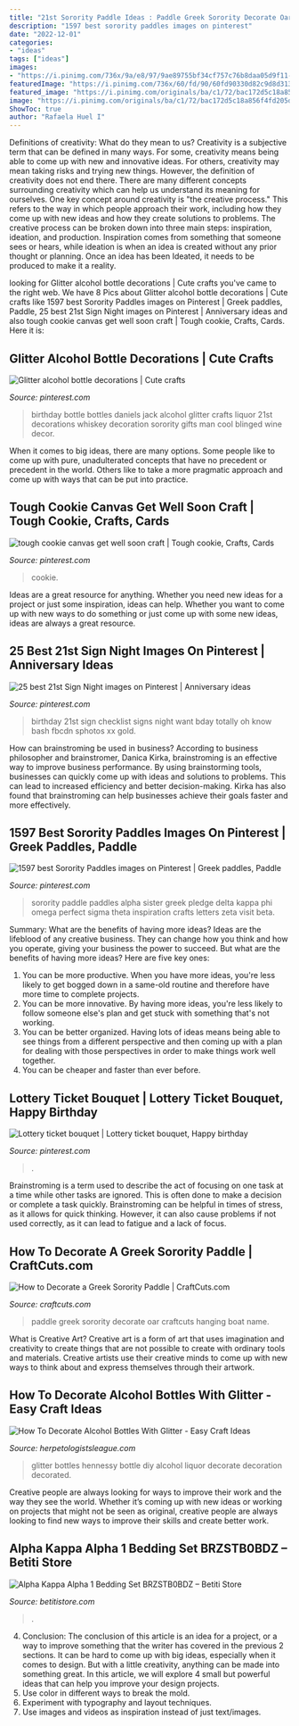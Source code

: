 ```yaml
---
title: "21st Sorority Paddle Ideas : Paddle Greek Sorority Decorate Oar Craftcuts Hanging Boat Name"
description: "1597 best sorority paddles images on pinterest"
date: "2022-12-01"
categories:
- "ideas"
tags: ["ideas"]
images:
- "https://i.pinimg.com/736x/9a/e8/97/9ae89755bf34cf757c76b8daa05d9f11--big-paddle-sorority-alpha-gamma-delta-paddle.jpg"
featuredImage: "https://i.pinimg.com/736x/60/fd/90/60fd90330d82c9d8d31359742b282e80--get-well-soon-cookie.jpg"
featured_image: "https://i.pinimg.com/originals/ba/c1/72/bac172d5c18a856f4fd205d6a20f379a.jpg"
image: "https://i.pinimg.com/originals/ba/c1/72/bac172d5c18a856f4fd205d6a20f379a.jpg"
ShowToc: true
author: "Rafaela Huel I"
---
```



Definitions of creativity: What do they mean to us?
Creativity is a subjective term that can be defined in many ways. For some, creativity means being able to come up with new and innovative ideas. For others, creativity may mean taking risks and trying new things. However, the definition of creativity does not end there. There are many different concepts surrounding creativity which can help us understand its meaning for ourselves.
One key concept around creativity is "the creative process." This refers to the way in which people approach their work, including how they come up with new ideas and how they create solutions to problems. The creative process can be broken down into three main steps: inspiration, ideation, and production. Inspiration comes from something that someone sees or hears, while ideation is when an idea is created without any prior thought or planning. Once an idea has been Ideated, it needs to be produced to make it a reality.

	

		
looking for Glitter alcohol bottle decorations | Cute crafts you've came to the right web. We have 8 Pics about Glitter alcohol bottle decorations | Cute crafts like 1597 best Sorority Paddles images on Pinterest | Greek paddles, Paddle, 25 best 21st Sign Night images on Pinterest | Anniversary ideas and also tough cookie canvas get well soon craft | Tough cookie, Crafts, Cards. Here it is:
		
    
## Glitter Alcohol Bottle Decorations | Cute Crafts

<img loading=lazy src="https://i.pinimg.com/originals/ba/c1/72/bac172d5c18a856f4fd205d6a20f379a.jpg" onerror="this.onerror=null;this.src='https://tse3.mm.bing.net/th?id=OIP.Kw4R4Oomc07VSw8jhzQEJQHaJ4&amp;pid=15.1';" alt="Glitter alcohol bottle decorations | Cute crafts">

_Source: pinterest.com_

>birthday bottle bottles daniels jack alcohol glitter crafts liquor 21st decorations whiskey decoration sorority gifts man cool blinged wine decor. 

	

When it comes to big ideas, there are many options. Some people like to come up with pure, unadulterated concepts that have no precedent or precedent in the world. Others like to take a more pragmatic approach and come up with ways that can be put into practice. 

    
## Tough Cookie Canvas Get Well Soon Craft | Tough Cookie, Crafts, Cards

<img loading=lazy src="https://i.pinimg.com/736x/60/fd/90/60fd90330d82c9d8d31359742b282e80--get-well-soon-cookie.jpg" onerror="this.onerror=null;this.src='https://tse1.mm.bing.net/th?id=OIP.XqVaraOTb3MfvLt2RtgGfwHaJ3&amp;pid=15.1';" alt="tough cookie canvas get well soon craft | Tough cookie, Crafts, Cards">

_Source: pinterest.com_

>cookie. 

	

Ideas are a great resource for anything. Whether you need new ideas for a project or just some inspiration, ideas can help. Whether you want to come up with new ways to do something or just come up with some new ideas, ideas are always a great resource.

    
## 25 Best 21st Sign Night Images On Pinterest | Anniversary Ideas

<img loading=lazy src="https://i.pinimg.com/736x/bc/1b/17/bc1b171880397e36fc67625fff765f02--st-birthday-checklist-st-birthday-signs.jpg" onerror="this.onerror=null;this.src='https://tse3.mm.bing.net/th?id=OIP.p9P5mXcZakiIk2eqQgU09QHaJ7&amp;pid=15.1';" alt="25 best 21st Sign Night images on Pinterest | Anniversary ideas">

_Source: pinterest.com_

>birthday 21st sign checklist signs night want bday totally oh know bash fbcdn sphotos xx gold. 

	

How can brainstroming be used in business?
According to business philosopher and brainstromer, Danica Kirka, brainstroming is an effective way to improve business performance. By using brainstorming tools, businesses can quickly come up with ideas and solutions to problems. This can lead to increased efficiency and better decision-making. Kirka has also found that brainstroming can help businesses achieve their goals faster and more effectively.

    
## 1597 Best Sorority Paddles Images On Pinterest | Greek Paddles, Paddle

<img loading=lazy src="https://i.pinimg.com/736x/9a/e8/97/9ae89755bf34cf757c76b8daa05d9f11--big-paddle-sorority-alpha-gamma-delta-paddle.jpg" onerror="this.onerror=null;this.src='https://tse4.mm.bing.net/th?id=OIP.hgjwM0DgCuQW0q3kfr4k5ADhEs&amp;pid=15.1';" alt="1597 best Sorority Paddles images on Pinterest | Greek paddles, Paddle">

_Source: pinterest.com_

>sorority paddle paddles alpha sister greek pledge delta kappa phi omega perfect sigma theta inspiration crafts letters zeta visit beta. 

	

Summary: What are the benefits of having more ideas?
Ideas are the lifeblood of any creative business. They can change how you think and how you operate, giving your business the power to succeed. But what are the benefits of having more ideas? Here are five key ones:
1. You can be more productive. When you have more ideas, you're less likely to get bogged down in a same-old routine and therefore have more time to complete projects.
2. You can be more innovative. By having more ideas, you're less likely to follow someone else's plan and get stuck with something that's not working.
3. You can be better organized. Having lots of ideas means being able to see things from a different perspective and then coming up with a plan for dealing with those perspectives in order to make things work well together.
4. You can be cheaper and faster than ever before.

    
## Lottery Ticket Bouquet | Lottery Ticket Bouquet, Happy Birthday

<img loading=lazy src="https://i.pinimg.com/originals/a5/f2/fd/a5f2fd1257682bfd5915ea5181e41575.jpg" onerror="this.onerror=null;this.src='https://tse2.mm.bing.net/th?id=OIP.5QjMVsChX1vRkc5sQnyzwgHaJ4&amp;pid=15.1';" alt="Lottery ticket bouquet | Lottery ticket bouquet, Happy birthday">

_Source: pinterest.com_

>. 

	

Brainstroming is a term used to describe the act of focusing on one task at a time while other tasks are ignored. This is often done to make a decision or complete a task quickly. Brainstroming can be helpful in times of stress, as it allows for quick thinking. However, it can also cause problems if not used correctly, as it can lead to fatigue and a lack of focus.

    
## How To Decorate A Greek Sorority Paddle | CraftCuts.com

<img loading=lazy src="https://www.craftcuts.com/community/files/fly-images/6367/Greek-Paddle-Done-610x530-c.jpg" onerror="this.onerror=null;this.src='https://tse1.mm.bing.net/th?id=OIP.MGrQTcHv2EWU06MC8cLB5wHaGb&amp;pid=15.1';" alt="How to Decorate a Greek Sorority Paddle | CraftCuts.com">

_Source: craftcuts.com_

>paddle greek sorority decorate oar craftcuts hanging boat name. 

	

What is Creative Art?
Creative art is a form of art that uses imagination and creativity to create things that are not possible to create with ordinary tools and materials. Creative artists use their creative minds to come up with new ways to think about and express themselves through their artwork.

    
## How To Decorate Alcohol Bottles With Glitter - Easy Craft Ideas

<img loading=lazy src="https://i.pinimg.com/originals/35/e6/c1/35e6c1cc1394e65d895e073500fd3408.jpg" onerror="this.onerror=null;this.src='https://tse2.mm.bing.net/th?id=OIP.HuYWoJQ38NAEhpSLutBCOQHaJ4&amp;pid=15.1';" alt="How To Decorate Alcohol Bottles With Glitter - Easy Craft Ideas">

_Source: herpetologistsleague.com_

>glitter bottles hennessy bottle diy alcohol liquor decorate decoration decorated. 

	

Creative people are always looking for ways to improve their work and the way they see the world. Whether it’s coming up with new ideas or working on projects that might not be seen as original, creative people are always looking to find new ways to improve their skills and create better work.

    
## Alpha Kappa Alpha 1 Bedding Set BRZSTB0BDZ – Betiti Store

<img loading=lazy src="https://betitistore.com/wp-content/uploads/2020/12/1590466468469863b547.jpeg" onerror="this.onerror=null;this.src='https://tse2.mm.bing.net/th?id=OIP.1vtYy7NsG_RBWrAlo0kw4QHaKe&amp;pid=15.1';" alt="Alpha Kappa Alpha 1 Bedding Set BRZSTB0BDZ – Betiti Store">

_Source: betitistore.com_

>. 

	

4. Conclusion: The conclusion of this article is an idea for a project, or a way to improve something that the writer has covered in the previous 2 sections.
It can be hard to come up with big ideas, especially when it comes to design. But with a little creativity, anything can be made into something great. In this article, we will explore 4 small but powerful ideas that can help you improve your design projects.
1. Use color in different ways to break the mold.
2. Experiment with typography and layout techniques.
3. Use images and videos as inspiration instead of just text/images.

